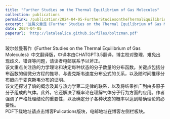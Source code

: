 ```yaml
---
title: "Further Studies on the Thermal Equilibrium of Gas Molecules"
collection: publications
permalink: /publication/2024-04-05-FurtherStudiesontheThermalEquilibriumofGasMolecules
excerpt: '这篇文章是《Further Studies on the Thermal Equilibrium of Gas Molecules》的中译本，《关于气体分子热平衡的进一步研究》，仅供参考学习'
date: 2024-04-05
paperurl: 'http://latalealice.github.io/files/boltzman.pdf'
---
```


玻尔兹曼著作《Further Studies on the Thermal Equilibrium of Gas Molecules》中文翻译版，中译本由CHATGPT3.5翻译，博主校对整理，难免出现歧义、错译等问题，请读者电邮联系予以斧正。  
该文重点关注热的力学理论和决定每种状态的分子数量的分布函数。关键点包括分布函数的偏微分方程的推导、与麦克斯韦速度分布公式的关系，以及随时间推移分布趋向于麦克斯韦分布的证明。  
该文还探讨了熵的概念及其与热力学第二定律的联系，以及将结果推广到由多原子分子组成的气体。此外，它还解决了概率论在理解气体分子行为方面的应用。作者强调了严格处理结论的重要性，以及确定分子各种状态的概率以达到精确理论的必要性。  
PDF下载地址请点击博客Pulications版块，电邮地址在博客左侧栏板块。
